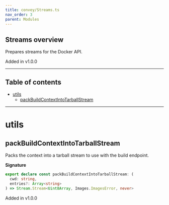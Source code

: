 ```yaml
---
title: convey/Streams.ts
nav_order: 3
parent: Modules
---
```


## Streams overview

Prepares streams for the Docker API.

Added in v1.0.0

---

<h2 class="text-delta">Table of contents</h2>

- [utils](#utils)
  - [packBuildContextIntoTarballStream](#packbuildcontextintotarballstream)

---

# utils

## packBuildContextIntoTarballStream

Packs the context into a tarball stream to use with the build endpoint.

**Signature**

```ts
export declare const packBuildContextIntoTarballStream: (
  cwd: string,
  entries?: Array<string>
) => Stream.Stream<Uint8Array, Images.ImagesError, never>
```

Added in v1.0.0
